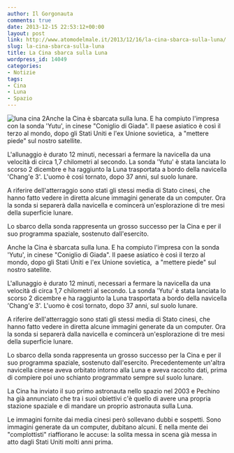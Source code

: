 ```yaml
---
author: Il Gorgonauta
comments: true
date: 2013-12-15 22:53:12+00:00
layout: post
link: http://www.atomodelmale.it/2013/12/16/la-cina-sbarca-sulla-luna/
slug: la-cina-sbarca-sulla-luna
title: La Cina sbarca sulla Luna
wordpress_id: 14049
categories:
- Notizie
tags:
- Cina
- Luna
- Spazio
---
```


![luna cina 2](http://www.atomodelmale.it/wp-content/uploads/2013/12/luna-cina-2.jpg)Anche la Cina è sbarcata sulla luna. E ha compiuto l'impresa con la sonda 'Yutu', in cinese "Coniglio di Giada". Il paese asiatico è così il terzo al mondo, dopo gli Stati Uniti e l'ex Unione sovietica,  a "mettere piede" sul nostro satellite.

L'allunaggio è durato 12 minuti, necessari a fermare la navicella da una velocità di circa 1,7 chilometri al secondo. La sonda 'Yutu' è stata lanciata lo scorso 2 dicembre e ha raggiunto la Luna trasportata a bordo della navicella 'Chang'e 3'. L'uomo è così tornato, dopo 37 anni, sul suolo lunare.

A riferire dell'atterraggio sono stati gli stessi media di Stato cinesi, che hanno fatto vedere in diretta alcune immagini generate da un computer. Ora la sonda si separerà dalla navicella e comincerà un'esplorazione di tre mesi della superficie lunare.

Lo sbarco della sonda rappresenta un grosso successo per la Cina e per il suo programma spaziale, sostenuto dall'esercito.

Anche la Cina è sbarcata sulla luna. E ha compiuto l'impresa con la sonda 'Yutu', in cinese "Coniglio di Giada". Il paese asiatico è così il terzo al mondo, dopo gli Stati Uniti e l'ex Unione sovietica,  a "mettere piede" sul nostro satellite.

L'allunaggio è durato 12 minuti, necessari a fermare la navicella da una velocità di circa 1,7 chilometri al secondo. La sonda 'Yutu' è stata lanciata lo scorso 2 dicembre e ha raggiunto la Luna trasportata a bordo della navicella 'Chang'e 3'. L'uomo è così tornato, dopo 37 anni, sul suolo lunare.

A riferire dell'atterraggio sono stati gli stessi media di Stato cinesi, che hanno fatto vedere in diretta alcune immagini generate da un computer. Ora la sonda si separerà dalla navicella e comincerà un'esplorazione di tre mesi della superficie lunare.

Lo sbarco della sonda rappresenta un grosso successo per la Cina e per il suo programma spaziale, sostenuto dall'esercito. Precedentemente un'altra navicella cinese aveva orbitato intorno alla Luna e aveva raccolto dati, prima di compiere poi uno schianto programmato sempre sul suolo lunare.

La Cina ha inviato il suo primo astronauta nello spazio nel 2003 e Pechino ha già annunciato che tra i suoi obiettivi c'è quello di avere una propria stazione spaziale e di mandare un proprio astronauta sulla Luna.

Le immagini fornite dai media cinesi però sollevano dubbi e sospetti. Sono immagini generate da un computer, dubitano alcuni. E nella mente dei "complottisti" riaffiorano le accuse: la solita messa in scena già messa in atto dagli Stati Uniti molti anni prima.
